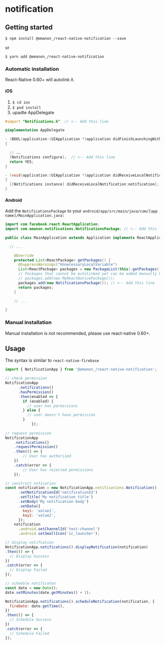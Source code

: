 # notification

## Getting started

`$ npm install @emanon_/react-native-notification --save`

or 

`$ yarn add @emanon_/react-native-notification`


### Automatic installation

React-Native 0.60+ will autolink it.

#### iOS

1. `$ cd ios`
2. `$ pod install`
3. upadte AppDelegate

```objectivec
#import "Notifications.h"  // <-- Add this line

@implementation AppDelegate

- (BOOL)application:(UIApplication *)application didFinishLaunchingWithOptions:(NSDictionary *)launchOptions
{

  // ……
  [Notifications configure];  // <-- Add this line
  return YES;
}

- (void)application:(UIApplication *)application didReceiveLocalNotification:(UILocalNotification *)notification
{
  [[Notifications instance] didReceiveLocalNotification:notification];
}
```


#### Android

Add the `NotificationsPackage` to your `android/app/src/main/java/com/[app name]/MainApplication.java:`

```java
import com.facebook.react.ReactApplication;
import com.emanon.notifications.NotificationsPackage; // <-- Add this line

public class MainApplication extends Application implements ReactApplication {

  // ...

    @Override
    protected List<ReactPackage> getPackages() {
      @SuppressWarnings("UnnecessaryLocalVariable")
      List<ReactPackage> packages = new PackageList(this).getPackages();
      // Packages that cannot be autolinked yet can be added manually here, for example:
      // packages.add(new MyReactNativePackage());
      packages.add(new NotificationsPackage());	// <-- Add this line
      return packages;
    }

	// ...

}
```

### Manual installation

Manual installation is not recommended, please use react-native 0.60+.

## Usage

The syntax is similar to `react-native-firebase`

```javascript
import { NotificationApp } from '@emanon_/react-native-notification';

// check permission
NotificationApp
      .notifications()
      .hasPermission()
      .then(enabled => {
        if (enabled) {
          // user has permissions
        } else {
          // user doesn't have permission
        }
			});
			
// request permission
NotificationApp
	.notifications()
	.requestPermission()
	.then(() => {
		// User has authorised
	})
	.catch(error => {
		// User has rejected permissions
	});

// construct nofication
const notification = new NotificationApp.notifications.Notification()
      .setNotificationId('notificationId')
      .setTitle('My notification title')
      .setBody('My notification body')
      .setData({
        key1: 'value1',
        key2: 'value2',
      });
    notification
      .android.setChannelId('test-channel')
      .android.setSmallIcon('ic_launcher');

// display notifcation
NotificationApp.notifications().displayNotification(notification)
.then(() => {
  // Display Success
})
.catch(error => {
  // Display Failed
});

// schedule notificaton
const date = new Date();
date.setMinutes(date.getMinutes() + 1);

NotificationApp.notifications().scheduleNotification(notification, {
  fireDate: date.getTime(),
})
.then(() => {
  // Schedule Success
})
.catch(error => {
  // Schedule Failed
});


```